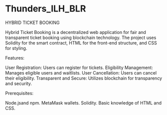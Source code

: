 # Thunders_ILH_BLR

HYBRID TICKET BOOKING

Hybrid Ticket Booking is a decentralized web application for fair and transparent ticket booking using blockchain technology. 
The project uses Solidity for the smart contract, HTML for the front-end structure, and CSS for styling.

Features:

User Registration: Users can register for tickets.
Eligibility Management: Manages eligible users and waitlists.
User Cancellation: Users can cancel their eligibility.
Transparent and Secure: Utilizes blockchain for transparency and security.

Prerequisites:

Node.jsand npm.
MetaMask wallets.
Solidity.
Basic knowledge of HTML and CSS.

